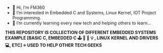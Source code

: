 - 👋 Hi, I’m FM360
- 👀 I’m interested in Embedded C and Systems, Linux Kernel, IOT Project Programming.
- 🌱 I’m currently learning every new tech and helping others to learn...

**THIS REPOSITORY IS COLLECTION OF DIFFERENT EMBEDDED SYSTEMS EXAMPLE [BASIC C, EMBEDDED C  🕹  📡  🔋  💡 , LINUX KERNEL AND DRIVERS 💻, ETC] ⭐️  USED TO HELP OTHER TECH GEEKS**
<!---
Logan859/Logan859 is a ✨ special ✨ repository because its `README.md` (this file) appears on your GitHub profile.
You can click the Preview link to take a look at your changes.
--->

